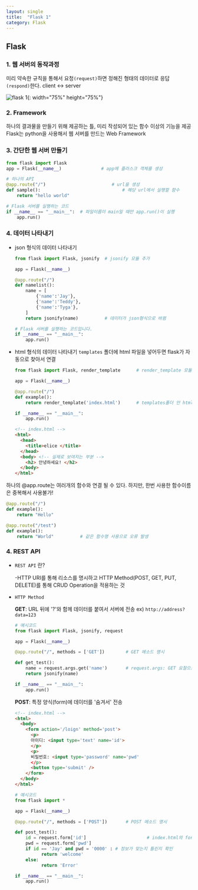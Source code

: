```yaml
---
layout: single
title:  "Flask 1"
category: Flask
---
```


## Flask

### 1. 웹 서버의 동작과정

미리 약속한 규칙을 통해서 요청`(request)`하면 정해진 형태의 데이터로 응답`(respond)`한다. client <-> server

![flask 1](https://user-images.githubusercontent.com/86995290/125789958-0930c6f8-7ffb-416f-acff-df4e0b2d98a9.png){: width="75%" height="75%"}


### 2. Framework

하나의 결과물을 만들기 위해 제공하는 틀, 미리 작성되어 있는 함수 이상의 기능을 제공
Flask는 python을 사용해서 웹 서버를 만드는 Web Framework

### 3. 간단한 웹 서버 만들기

```python
from flask import Flask
app = Flask(__name__)				# app에 플라스크 객체를 생성

# 하나의 API
@app.route("/")							# url을 생성
def sample():								# 해당 url에서 실행할 함수
    return "hello world"

# Flask 서버를 실행하는 코드
if __name__ == "__main__":	# 파일이름이 main일 때만 app.run()이 실행
    app.run()
```

### 4. 데이터 나타내기 

- json 형식의 데이터 나타내기

  ```python
  from flask import Flask, jsonify 	# jsonify 모듈 추가
  
  app = Flask(__name__)
  
  @app.route("/")
  def namelist():
      name = [
          {'name':'Jay'},
          {'name':'Teddy'},
          {'name':'Tyga'},
      ]
      return jsonify(name) 			# 데이터가 json형식으로 바뀜
  
  # Flask 서버를 실행하는 코드입니다.
  if __name__ == "__main__":
      app.run()
  ```

  

- html 형식의 데이터 나타내기
  `templates` 폴더에 html 파일을 넣어두면 flask가 자동으로 찾아서 연결

  ```python
  from flask import Flask, render_template		# render_template 모듈 추가
  
  app = Flask(__name__)
  
  @app.route("/")
  def example():
      return render_template('index.html') 		# templates폴더 안 html파일을 불러옴
  
  if __name__ == "__main__":
      app.run()
  ```

  ```html
  <!-- index.html -->
  <html>
    <head>
      <title>elice </title>
    </head>
    <body> <!-- 실제로 보여지는 부분 -->
      <h2> 안녕하세요! </h2>
    </body>
  </html>
  ```

하나의 @app.route는 여러개의 함수와 연결 될 수 있다. 하지만, 한번 사용한 함수이름은 중복해서 사용불가!

```python
@app.route("/")
def example():
	return "Hello"

@app.route("/test")
def example():
	return "World"			# 같은 함수명 사용으로 오류 발생
```

### 4. REST API

- `REST API` 란?

  -HTTP URI를 통해 리소스를 명시하고 HTTP Method(POST, GET, PUT, DELETE)를 통해 CRUD Operation을 적용하는 것

- `HTTP Method`

  **GET**: URL 뒤에 '?'와 함께 데이터를 붙여서 서버에 전송 	ex) ```http://address?data=123```

  ```python
  # 예시코드
  from flask import Flask, jsonify, request
  
  app = Flask(__name__)
  
  @app.route("/", methods = ['GET'])		# GET 메소드 명시
  
  def get_test():
      name = request.args.get('name')		# request.args: GET 요철으로 들어온 데이터를 가져옴
      return jsonify(name)
  
  if __name__ == "__main__":
      app.run()
  ```

  **POST**: 특정 양식(form)에 데이터를 '숨겨서' 전송

  ```html
  <!-- index.html -->
  <html>
    <body>
      <form action='/loign' method='post'>
        <p>
        아이디: <input type='text' name='id'>
        </p>  
        <p>
        비밀번호: <input type='password' name='pwd'
        </p>
        <button type='submit' />
      </form>
    </body>
  </html>
  ```

  ```python
  # 예시코드
  from flask import *
  
  app = Flask(__name__)
  
  @app.route("/", methods = ['POST'])		# POST 메소드 명시
  
  def post_test():
      id = request.form['id']						# index.html의 form 태그의 정보를 초기화
      pwd = request.form['pwd']
      if id == 'Jay' and pwd = '0000' :	# 정보가 맞는지 틀린지 확인
        	return 'welcome'
      else:
        	return 'Error'
  
  if __name__ == "__main__":
      app.run()
  ```
